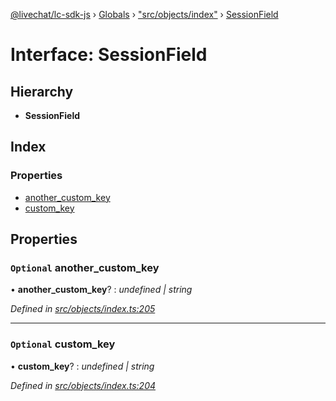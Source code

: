 [@livechat/lc-sdk-js](../README.md) › [Globals](../globals.md) › ["src/objects/index"](../modules/_src_objects_index_.md) › [SessionField](_src_objects_index_.sessionfield.md)

# Interface: SessionField

## Hierarchy

* **SessionField**

## Index

### Properties

* [another_custom_key](_src_objects_index_.sessionfield.md#optional-another_custom_key)
* [custom_key](_src_objects_index_.sessionfield.md#optional-custom_key)

## Properties

### `Optional` another_custom_key

• **another_custom_key**? : *undefined | string*

*Defined in [src/objects/index.ts:205](https://github.com/livechat/lc-sdk-js/blob/3cb601c/src/objects/index.ts#L205)*

___

### `Optional` custom_key

• **custom_key**? : *undefined | string*

*Defined in [src/objects/index.ts:204](https://github.com/livechat/lc-sdk-js/blob/3cb601c/src/objects/index.ts#L204)*
